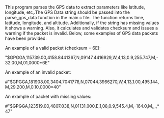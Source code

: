 This program parses the GPS data to extract parameters like latitude, longitude, etc,.The GPS Data string should be passed into the parse_gps_data function in the main.c file. The function returns time, latitude, longitude, and altitude. Additionally, if the string has missing values it shows a warning. Also, it calculates and validates checksum and issues a warning if the packet is invalid. Below, some examples of GPS data packets have been provided:

An example of a valid packet (checksum = 6E):

"$GPGGA,115739.00,4158.8441367,N,09147.4416929,W,4,13,0.9,255.747,M,-32.00,M,01,0000*6E" 

An example of an invalid packet: 

#"$GPGGA,181908.00,3404.7041778,N,07044.3966270,W,4,13,1.00,495.144,M,29.200,M,0.10,0000*40" 

An example of packet with missing values:

#"$GPGGA,123519.00,4807.038,N,01131.000,E,1,08,0.9,545.4,M,-164.0,M,,,,*47" 
